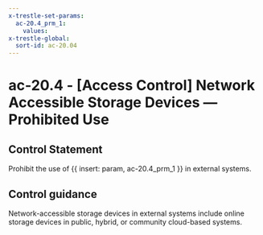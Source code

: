 ```yaml
---
x-trestle-set-params:
  ac-20.4_prm_1:
    values:
x-trestle-global:
  sort-id: ac-20.04
---
```


# ac-20.4 - \[Access Control\] Network Accessible Storage Devices — Prohibited Use

## Control Statement

Prohibit the use of {{ insert: param, ac-20.4_prm_1 }} in external systems.

## Control guidance

Network-accessible storage devices in external systems include online storage devices in public, hybrid, or community cloud-based systems.
